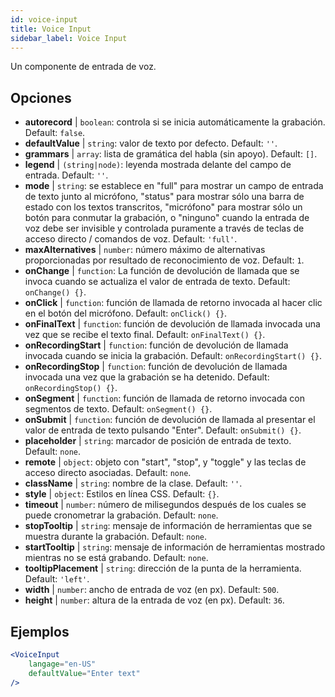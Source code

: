 ```yaml
---
id: voice-input
title: Voice Input
sidebar_label: Voice Input
---
```


Un componente de entrada de voz.

## Opciones

* __autorecord__ | `boolean`: controla si se inicia automáticamente la grabación. Default: `false`.
* __defaultValue__ | `string`: valor de texto por defecto. Default: `''`.
* __grammars__ | `array`: lista de gramática del habla (sin apoyo). Default: `[]`.
* __legend__ | `(string|node)`: leyenda mostrada delante del campo de entrada. Default: `''`.
* __mode__ | `string`: se establece en "full" para mostrar un campo de entrada de texto junto al micrófono, "status" para mostrar sólo una barra de estado con los textos transcritos, "micrófono" para mostrar sólo un botón para conmutar la grabación, o "ninguno" cuando la entrada de voz debe ser invisible y controlada puramente a través de teclas de acceso directo / comandos de voz. Default: `'full'`.
* __maxAlternatives__ | `number`: número máximo de alternativas proporcionadas por resultado de reconocimiento de voz. Default: `1`.
* __onChange__ | `function`: La función de devolución de llamada que se invoca cuando se actualiza el valor de entrada de texto. Default: `onChange() {}`.
* __onClick__ | `function`: función de llamada de retorno invocada al hacer clic en el botón del micrófono. Default: `onClick() {}`.
* __onFinalText__ | `function`: función de devolución de llamada invocada una vez que se recibe el texto final. Default: `onFinalText() {}`.
* __onRecordingStart__ | `function`: función de devolución de llamada invocada cuando se inicia la grabación. Default: `onRecordingStart() {}`.
* __onRecordingStop__ | `function`: función de devolución de llamada invocada una vez que la grabación se ha detenido. Default: `onRecordingStop() {}`.
* __onSegment__ | `function`: función de llamada de retorno invocada con segmentos de texto. Default: `onSegment() {}`.
* __onSubmit__ | `function`: función de devolución de llamada al presentar el valor de entrada de texto pulsando "Enter". Default: `onSubmit() {}`.
* __placeholder__ | `string`: marcador de posición de entrada de texto. Default: `none`.
* __remote__ | `object`: objeto con "start", "stop", y "toggle" y las teclas de acceso directo asociadas. Default: `none`.
* __className__ | `string`: nombre de la clase. Default: `''`.
* __style__ | `object`: Estilos en línea CSS. Default: `{}`.
* __timeout__ | `number`: número de milisegundos después de los cuales se puede cronometrar la grabación. Default: `none`.
* __stopTooltip__ | `string`: mensaje de información de herramientas que se muestra durante la grabación. Default: `none`.
* __startTooltip__ | `string`: mensaje de información de herramientas mostrado mientras no se está grabando. Default: `none`.
* __tooltipPlacement__ | `string`: dirección de la punta de la herramienta. Default: `'left'`.
* __width__ | `number`: ancho de entrada de voz (en px). Default: `500`.
* __height__ | `number`: altura de la entrada de voz (en px). Default: `36`.


## Ejemplos

```jsx live
<VoiceInput
    langage="en-US"
    defaultValue="Enter text"
/>
```



